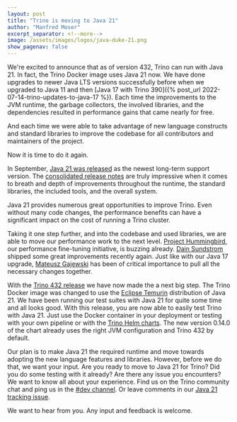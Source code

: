 ```yaml
---
layout: post
title: "Trino is moving to Java 21"
author: "Manfred Moser"
excerpt_separator: <!--more-->
image: /assets/images/logos/java-duke-21.png
show_pagenav: false
---
```


We're excited to announce that as of version 432, Trino can run with Java 21. In
fact, the Trino Docker image uses Java 21 now. We have done upgrades to newer
Java LTS versions successfully before when we upgraded to Java 11 and then [Java
17 with Trino 390]({% post_url 2022-07-14-trino-updates-to-java-17 %}). Each
time the improvements to the JVM runtime, the garbage collectors, the involved
libraries, and the dependencies resulted in performance gains that came nearly
for free.

And each time we were able to take advantage of new language constructs and
standard libraries to improve the codebase for all contributors and maintainers
of the project.

Now it is time to do it again.

<!--more-->

In September, [Java 21 was
released](https://blogs.oracle.com/java/post/the-arrival-of-java-21) as the
newest long-term support version. The [consolidated release
notes](https://www.oracle.com/java/technologies/javase/21all-relnotes.html) are
truly impressive when it comes to breath and depth of improvements throughout
the runtime, the standard libraries, the included tools, and the overall system.

Java 21 provides numerous great opportunities to improve Trino. Even without
many code changes, the performance benefits can have a significant impact on the
cost of running a Trino cluster.

Taking it one step further, and into the codebase and used libraries, we are
able to move our performance work to the next level. [Project
Hummingbird](https://github.com/trinodb/trino/issues/14237), our performance
fine-tuning initiative, is buzzing already. [Dain Sundstrom](
https://github.com/dain) shipped some great improvements recently again. Just
like with our Java 17 upgrade, [Mateusz Gajewski](https://github.com/wendigo)
has been of critical importance to pull all the necessary changes together.

With the [Trino 432
release](https://trino.io/docs/current/release/release-432.html) we have now
made the a next big step. The Trino Docker image was changed to use the [Eclipse
Temurin](https://adoptium.net/temurin/releases/) distribution of Java 21. We
have been running our test suites with Java 21 for quite some time and all looks
good. With this release, you are now able to easily test Trino with Java 21.
Just use the Docker container in your deployment or testing with your own
pipeline or with the [Trino Helm charts](https://github.com/trinodb/charts). The
new version 0.14.0 of the chart already uses the right JVM configuration and
Trino 432 by default.

Our plan is to make Java 21 the required runtime and move towards adopting the
new language features and libraries. However, before we do that, we want your
input. Are you ready to move to Java 21 for Trino? Did you do some testing with
it already? Are there any issue you encounters? We want to know all about your
experience. Find us on the Trino community chat and ping us in the [#dev
channel](https://trinodb.slack.com/archives/CP1MUNEUX). Or leave comments in our
[Java 21 tracking issue](https://github.com/trinodb/trino/issues/17017).

We want to hear from you. Any input and feedback is welcome.

